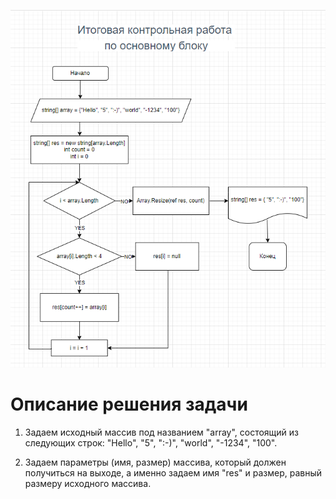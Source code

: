 ![блок-схема](Scheme.png)

# Описание решения задачи

1. Задаем исходный массив под названием "array", состоящий из следующих строк: "Hello", "5", ":-)", "world", "-1234", "100".

2. Задаем параметры (имя, размер) массива, который должен получиться на выходе, а именно задаем имя "res" и размер, равный размеру исходного массива.